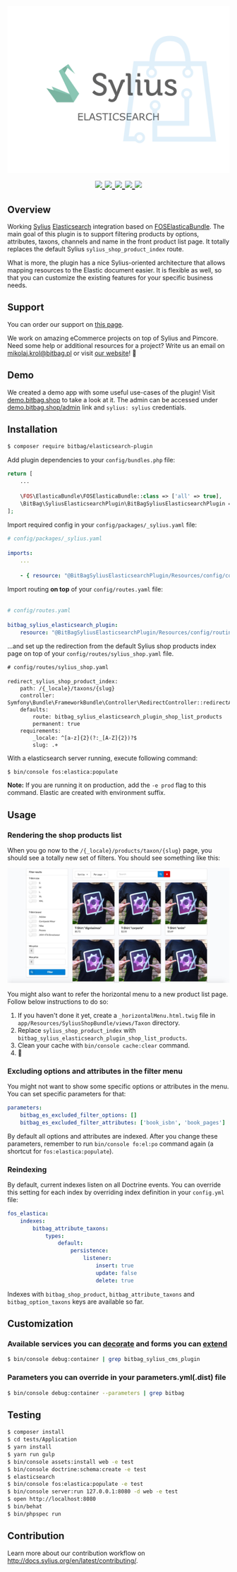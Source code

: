 <h1 align="center">
    <a href="http://bitbag.shop" target="_blank">
        <img src="doc/logo.png" />
    </a>
    <br />
    <a href="https://packagist.org/packages/bitbag/elasticsearch-plugin" title="License" target="_blank">
        <img src="https://img.shields.io/packagist/l/bitbag/elasticsearch-plugin.svg" />
    </a>
    <a href="https://packagist.org/packages/bitbag/elasticsearch-plugin" title="Version" target="_blank">
        <img src="https://img.shields.io/packagist/v/bitbag/elasticsearch-plugin.svg" />
    </a>
    <a href="http://travis-ci.org/BitBagCommerce/SyliusElasticsearchPlugin" title="Build status" target="_blank">
            <img src="https://img.shields.io/travis/BitBagCommerce/SyliusElasticsearchPlugin/master.svg" />
        </a>
    <a href="https://scrutinizer-ci.com/g/BitBagCommerce/SyliusElasticsearchPlugin/" title="Scrutinizer" target="_blank">
        <img src="https://img.shields.io/scrutinizer/g/BitBagCommerce/SyliusElasticsearchPlugin.svg" />
    </a>
    <a href="https://packagist.org/packages/bitbag/elasticsearch-plugin" title="Total Downloads" target="_blank">
        <img src="https://poser.pugx.org/bitbag/elasticsearch-plugin/downloads" />
    </a>
</h1>

## Overview

Working [Sylius](https://sylius.com/) [Elasticsearch](https://www.elastic.co/products/elasticsearch) integration based on [FOSElasticaBundle](https://github.com/FriendsOfSymfony/FOSElasticaBundle). The main goal of this plugin is to support filtering products by 
options, attributes, taxons, channels and name in the front product list page. It totally replaces the default Sylius `sylius_shop_product_index`
route.

What is more, the plugin has a nice Sylius-oriented architecture that allows mapping resources to the Elastic document easier. It is flexible as well,
so that you can customize the existing features for your specific business needs.   

## Support

You can order our support on [this page](https://bitbag.shop/products/sylius-elasticsearch).

We work on amazing eCommerce projects on top of Sylius and Pimcore. Need some help or additional resources for a project?
Write us an email on mikolaj.krol@bitbag.pl or visit [our website](https://bitbag.shop/)! :rocket:

## Demo

We created a demo app with some useful use-cases of the plugin! Visit [demo.bitbag.shop](https://demo.bitbag.shop/en_US/products-list/t-shirts) to take a look at it. 
The admin can be accessed under [demo.bitbag.shop/admin](https://demo.bitbag.shop/admin) link and `sylius: sylius` credentials.

## Installation
```bash
$ composer require bitbag/elasticsearch-plugin
```
    
    
Add plugin dependencies to your `config/bundles.php` file:
```php
return [
    ...

    \FOS\ElasticaBundle\FOSElasticaBundle::class => ['all' => true],
    \BitBag\SyliusElasticsearchPlugin\BitBagSyliusElasticsearchPlugin => ['all' => true],
];
```

Import required config in your `config/packages/_sylius.yaml` file:
```yaml
# config/packages/_sylius.yaml

imports:
    ...
    
    - { resource: "@BitBagSyliusElasticsearchPlugin/Resources/config/config.yml" }
```

Import routing **on top** of your `config/routes.yaml` file:
```yaml

# config/routes.yaml

bitbag_sylius_elasticsearch_plugin:
    resource: "@BitBagSyliusElasticsearchPlugin/Resources/config/routing.yml"
```

...and set up the redirection from the default Sylius shop products index page on top of your `config/routes/sylius_shop.yaml`
file.
```
# config/routes/sylius_shop.yaml

redirect_sylius_shop_product_index:
    path: /{_locale}/taxons/{slug}
    controller: Symfony\Bundle\FrameworkBundle\Controller\RedirectController::redirectAction
    defaults:
        route: bitbag_sylius_elasticsearch_plugin_shop_list_products
        permanent: true
    requirements:
        _locale: ^[a-z]{2}(?:_[A-Z]{2})?$
        slug: .+
```

With a elasticsearch server running, execute following command:
```
$ bin/console fos:elastica:populate
```

**Note:** If you are running it on production, add the `-e prod` flag to this command. Elastic are created with environment suffix.

## Usage

### Rendering the shop products list

When you go now to the `/{_locale}/products/taxon/{slug}` page, you should see a totally new set of filters. You should see something like this:

<div align="center">
    <img src="https://raw.githubusercontent.com/bitbager/BitBagCommerceAssets/master/BitBagElasticesearchProductIndex.jpg" />
</div>

You might also want to refer the horizontal menu to a new product list page. Follow below instructions to do so:

1. If you haven't done it yet, create a `_horizontalMenu.html.twig` file in `app/Resources/SyliusShopBundle/views/Taxon` directory.
2. Replace `sylius_shop_product_index` with `bitbag_sylius_elasticsearch_plugin_shop_list_products`.
3. Clean your cache with `bin/console cache:clear` command.
4. :tada:

### Excluding options and attributes in the filter menu

You might not want to show some specific options or attributes in the menu. You can set specific parameters for that:
```yml
parameters:
    bitbag_es_excluded_filter_options: []
    bitbag_es_excluded_filter_attributes: ['book_isbn', 'book_pages']
```

By default all options and attributes are indexed. After you change these parameters, remember to run `bin/console fo:el:po` command again
(a shortcut for `fos:elastica:populate`).

### Reindexing

By default, current indexes listen on all Doctrine events. You can override this setting for each index by overriding index definition in your `config.yml` file:

```yml
fos_elastica:
    indexes:
        bitbag_attribute_taxons:
            types:
                default:
                    persistence:
                        listener:
                            insert: true
                            update: false
                            delete: true
```

Indexes with `bitbag_shop_product`, `bitbag_attribute_taxons` and `bitbag_option_taxons` keys are available so far.

## Customization

### Available services you can [decorate](https://symfony.com/doc/current/service_container/service_decoration.html) and forms you can [extend](http://symfony.com/doc/current/form/create_form_type_extension.html)
```bash
$ bin/console debug:container | grep bitbag_sylius_cms_plugin
```

### Parameters you can override in your parameters.yml(.dist) file
```bash
$ bin/console debug:container --parameters | grep bitbag
```

## Testing
```bash
$ composer install
$ cd tests/Application
$ yarn install
$ yarn run gulp
$ bin/console assets:install web -e test
$ bin/console doctrine:schema:create -e test
$ elasticsearch 
$ bin/console fos:elastica:populate -e test
$ bin/console server:run 127.0.0.1:8080 -d web -e test
$ open http://localhost:8080
$ bin/behat
$ bin/phpspec run
```

## Contribution

Learn more about our contribution workflow on http://docs.sylius.org/en/latest/contributing/.
